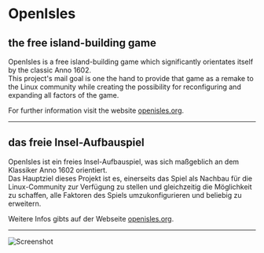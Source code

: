 # OpenIsles

## the free island-building game

OpenIsles is a free island-building game which significantly orientates itself by the classic Anno 1602.  
This project's mail goal is one the hand to provide that game as a remake to the Linux community while creating 
the possibility for reconfiguring and expanding all factors of the game.

For further information visit the website [openisles.org](http://en.openisles.org).

---

## das freie Insel-Aufbauspiel 

OpenIsles ist ein freies Insel-Aufbauspiel, was sich maßgeblich an dem Klassiker Anno&nbsp;1602 orientiert.  
Das Hauptziel dieses Projekt ist es, einerseits das Spiel als Nachbau für die Linux-Community zur Verfügung 
zu stellen und gleichzeitig die Möglichkeit zu schaffen, alle Faktoren des Spiels umzukonfigurieren und 
beliebig zu erweitern.
 
Weitere Infos gibts auf der Webseite [openisles.org](http://de.openisles.org).

---

![Screenshot](http://openisles.org/media/screenshots/2015-08-23-build-menu-revised.png)